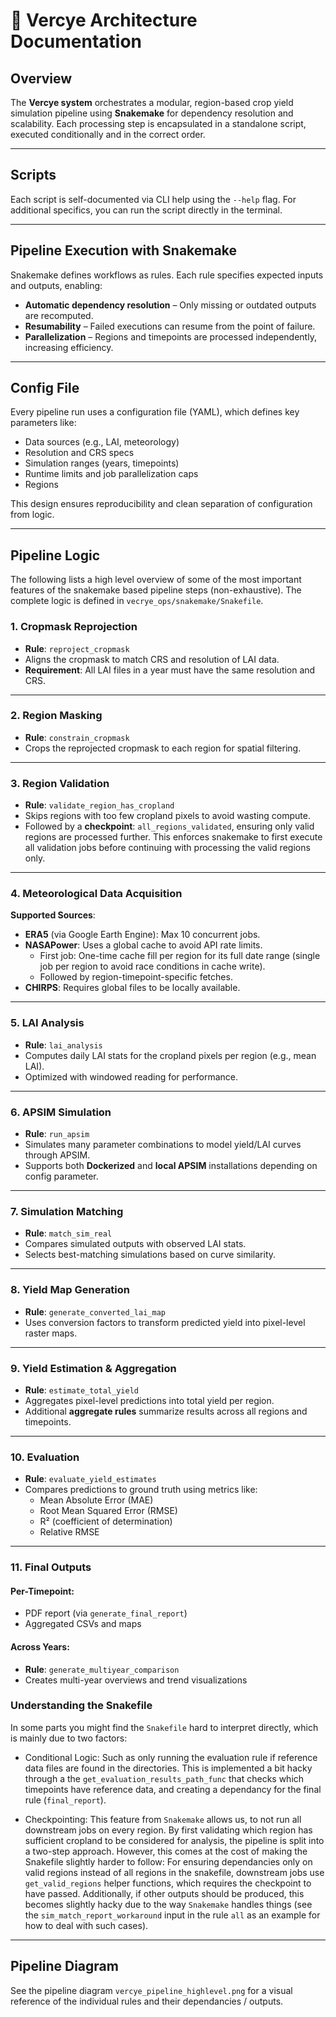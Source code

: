 # 📘 Vercye Architecture Documentation

## Overview

The **Vercye system** orchestrates a modular, region-based crop yield simulation pipeline using **Snakemake** for dependency resolution and scalability. Each processing step is encapsulated in a standalone script, executed conditionally and in the correct order.

---

## Scripts

Each script is self-documented via CLI help using the `--help` flag. For additional specifics, you can run the script directly in the terminal.

---

## Pipeline Execution with Snakemake

Snakemake defines workflows as rules. Each rule specifies expected inputs and outputs, enabling:

- **Automatic dependency resolution** – Only missing or outdated outputs are recomputed.
- **Resumability** – Failed executions can resume from the point of failure.
- **Parallelization** – Regions and timepoints are processed independently, increasing efficiency.

---

## Config File

Every pipeline run uses a configuration file (YAML), which defines key parameters like:

- Data sources (e.g., LAI, meteorology)
- Resolution and CRS specs
- Simulation ranges (years, timepoints)
- Runtime limits and job parallelization caps
- Regions

This design ensures reproducibility and clean separation of configuration from logic.

---

## Pipeline Logic

The following lists a high level overview of some of the most important features of the snakemake based pipeline steps (non-exhaustive).
The complete logic is defined in `vecrye_ops/snakemake/Snakefile`.

### 1. Cropmask Reprojection
- **Rule**: `reproject_cropmask`
- Aligns the cropmask to match CRS and resolution of LAI data.
- **Requirement**: All LAI files in a year must have the same resolution and CRS.

---

### 2. Region Masking
- **Rule**: `constrain_cropmask`
- Crops the reprojected cropmask to each region for spatial filtering.

---

### 3. Region Validation
- **Rule**: `validate_region_has_cropland`
- Skips regions with too few cropland pixels to avoid wasting compute.
- Followed by a **checkpoint**: `all_regions_validated`, ensuring only valid regions are processed further. This enforces snakemake to first execute all validation jobs before continuing with processing the valid regions only.

---

### 4. Meteorological Data Acquisition

**Supported Sources**:
- **ERA5** (via Google Earth Engine): Max 10 concurrent jobs.
- **NASAPower**: Uses a global cache to avoid API rate limits.
    - First job: One-time cache fill per region for its full date range (single job per region to avoid race conditions in cache write).
    - Followed by region-timepoint-specific fetches.
- **CHIRPS**: Requires global files to be locally available.


---

### 5. LAI Analysis
- **Rule**: `lai_analysis`
- Computes daily LAI stats for the cropland pixels per region (e.g., mean LAI).
- Optimized with windowed reading for performance.

---

### 6. APSIM Simulation
- **Rule**: `run_apsim`
- Simulates many parameter combinations to model yield/LAI curves through APSIM.
- Supports both **Dockerized** and **local APSIM** installations depending on config parameter.

---

### 7. Simulation Matching
- **Rule**: `match_sim_real`
- Compares simulated outputs with observed LAI stats.
- Selects best-matching simulations based on curve similarity.

---

### 8. Yield Map Generation
- **Rule**: `generate_converted_lai_map`
- Uses conversion factors to transform predicted yield into pixel-level raster maps.

---

### 9. Yield Estimation & Aggregation
- **Rule**: `estimate_total_yield`
- Aggregates pixel-level predictions into total yield per region.
- Additional **aggregate rules** summarize results across all regions and timepoints.

---

### 10. Evaluation
- **Rule**: `evaluate_yield_estimates`
- Compares predictions to ground truth using metrics like:
  - Mean Absolute Error (MAE)
  - Root Mean Squared Error (RMSE)
  - R² (coefficient of determination)
  - Relative RMSE

---

### 11. Final Outputs

#### Per-Timepoint:
- PDF report (via `generate_final_report`)
- Aggregated CSVs and maps

#### Across Years:
- **Rule**: `generate_multiyear_comparison`
- Creates multi-year overviews and trend visualizations

### Understanding the Snakefile
In some parts you might find the `Snakefile` hard to interpret directly, which is mainly due to two factors:

- Conditional Logic: Such as only running the evaluation rule if reference data files are found in the directories.
This is implemented a bit hacky through a the `get_evaluation_results_path_func` that checks which timepoints have reference data,
and creating a dependancy for the final rule (`final_report`).

- Checkpointing: This feature from `Snakemake` allows us, to not run all downstream jobs on every region.
By first validating which region has sufficient cropland to be considered for analysis, the pipeline is split into a two-step approach.
However, this comes at the cost of making the Snakefile slightly harder to follow:
For ensuring dependancies only on valid regions instead of all regions in the snakefile,
downstream jobs use `get_valid_regions` helper functions, which requires the checkpoint to have passed.
Additionally, if other outputs should be produced, this becomes slightly hacky due to the way `Snakemake` handles things
(see the `sim_match_report_workaround` input in the rule `all` as an example for how to deal with such cases).

---

## Pipeline Diagram

See the pipeline diagram `vercye_pipeline_highlevel.png` for a visual reference of the individual rules and their dependancies / outputs.

